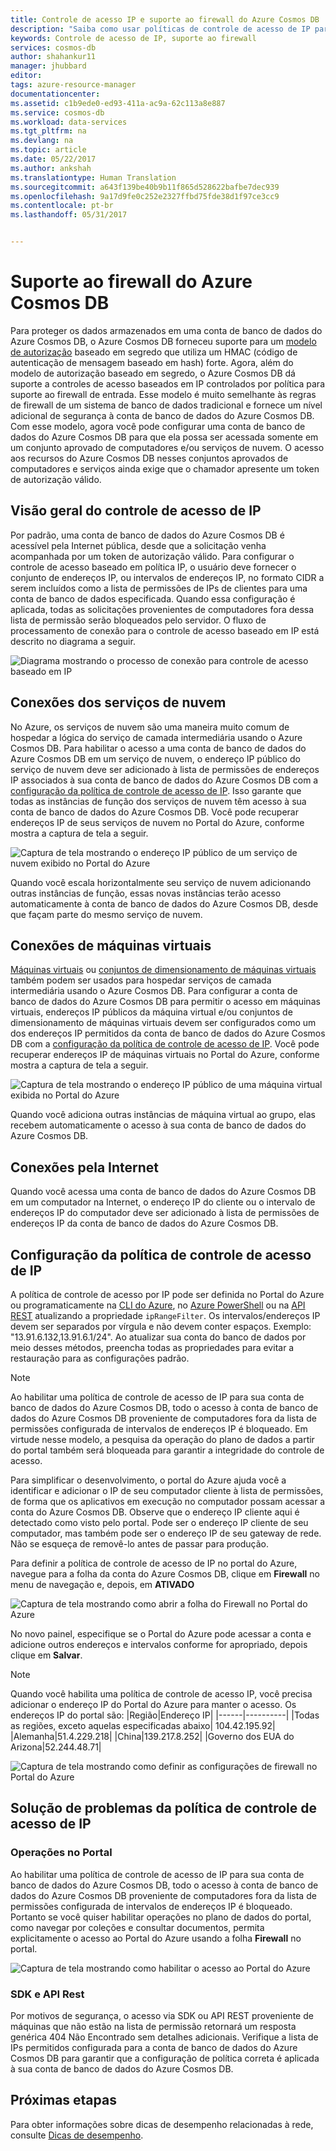```yaml
---
title: Controle de acesso IP e suporte ao firewall do Azure Cosmos DB | Microsoft Docs
description: "Saiba como usar políticas de controle de acesso de IP para suporte ao firewall em contas de banco de dados do Azure Cosmos DB."
keywords: Controle de acesso de IP, suporte ao firewall
services: cosmos-db
author: shahankur11
manager: jhubbard
editor: 
tags: azure-resource-manager
documentationcenter: 
ms.assetid: c1b9ede0-ed93-411a-ac9a-62c113a8e887
ms.service: cosmos-db
ms.workload: data-services
ms.tgt_pltfrm: na
ms.devlang: na
ms.topic: article
ms.date: 05/22/2017
ms.author: ankshah
ms.translationtype: Human Translation
ms.sourcegitcommit: a643f139be40b9b11f865d528622bafbe7dec939
ms.openlocfilehash: 9a17d9fe0c252e2327ffbd75fde38d1f97ce3cc9
ms.contentlocale: pt-br
ms.lasthandoff: 05/31/2017


---
```

# <a name="azure-cosmos-db-firewall-support"></a>Suporte ao firewall do Azure Cosmos DB
Para proteger os dados armazenados em uma conta de banco de dados do Azure Cosmos DB, o Azure Cosmos DB forneceu suporte para um [modelo de autorização](https://msdn.microsoft.com/library/azure/dn783368.aspx) baseado em segredo que utiliza um HMAC (código de autenticação de mensagem baseado em hash) forte. Agora, além do modelo de autorização baseado em segredo, o Azure Cosmos DB dá suporte a controles de acesso baseados em IP controlados por política para suporte ao firewall de entrada. Esse modelo é muito semelhante às regras de firewall de um sistema de banco de dados tradicional e fornece um nível adicional de segurança à conta de banco de dados do Azure Cosmos DB. Com esse modelo, agora você pode configurar uma conta de banco de dados do Azure Cosmos DB para que ela possa ser acessada somente em um conjunto aprovado de computadores e/ou serviços de nuvem. O acesso aos recursos do Azure Cosmos DB nesses conjuntos aprovados de computadores e serviços ainda exige que o chamador apresente um token de autorização válido.

## <a name="ip-access-control-overview"></a>Visão geral do controle de acesso de IP
Por padrão, uma conta de banco de dados do Azure Cosmos DB é acessível pela Internet pública, desde que a solicitação venha acompanhada por um token de autorização válido. Para configurar o controle de acesso baseado em política IP, o usuário deve fornecer o conjunto de endereços IP, ou intervalos de endereços IP, no formato CIDR a serem incluídos como a lista de permissões de IPs de clientes para uma conta de banco de dados especificada. Quando essa configuração é aplicada, todas as solicitações provenientes de computadores fora dessa lista de permissão serão bloqueados pelo servidor.  O fluxo de processamento de conexão para o controle de acesso baseado em IP está descrito no diagrama a seguir.

![Diagrama mostrando o processo de conexão para controle de acesso baseado em IP](./media/firewall-support/firewall-support-flow.png)

## <a name="connections-from-cloud-services"></a>Conexões dos serviços de nuvem
No Azure, os serviços de nuvem são uma maneira muito comum de hospedar a lógica do serviço de camada intermediária usando o Azure Cosmos DB. Para habilitar o acesso a uma conta de banco de dados do Azure Cosmos DB em um serviço de nuvem, o endereço IP público do serviço de nuvem deve ser adicionado à lista de permissões de endereços IP associados à sua conta de banco de dados do Azure Cosmos DB com a [configuração da política de controle de acesso de IP](#configure-ip-policy).  Isso garante que todas as instâncias de função dos serviços de nuvem têm acesso à sua conta de banco de dados do Azure Cosmos DB. Você pode recuperar endereços IP de seus serviços de nuvem no Portal do Azure, conforme mostra a captura de tela a seguir.

![Captura de tela mostrando o endereço IP público de um serviço de nuvem exibido no Portal do Azure](./media/firewall-support/public-ip-addresses.png)

Quando você escala horizontalmente seu serviço de nuvem adicionando outras instâncias de função, essas novas instâncias terão acesso automaticamente à conta de banco de dados do Azure Cosmos DB, desde que façam parte do mesmo serviço de nuvem.

## <a name="connections-from-virtual-machines"></a>Conexões de máquinas virtuais
[Máquinas virtuais](https://azure.microsoft.com/services/virtual-machines/) ou [conjuntos de dimensionamento de máquinas virtuais](../virtual-machine-scale-sets/virtual-machine-scale-sets-overview.md) também podem ser usados para hospedar serviços de camada intermediária usando o Azure Cosmos DB.  Para configurar a conta de banco de dados do Azure Cosmos DB para permitir o acesso em máquinas virtuais, endereços IP públicos da máquina virtual e/ou conjuntos de dimensionamento de máquinas virtuais devem ser configurados como um dos endereços IP permitidos da conta de banco de dados do Azure Cosmos DB com a [configuração da política de controle de acesso de IP](#configure-ip-policy). Você pode recuperar endereços IP de máquinas virtuais no Portal do Azure, conforme mostra a captura de tela a seguir.

![Captura de tela mostrando o endereço IP público de uma máquina virtual exibida no Portal do Azure](./media/firewall-support/public-ip-addresses-dns.png)

Quando você adiciona outras instâncias de máquina virtual ao grupo, elas recebem automaticamente o acesso à sua conta de banco de dados do Azure Cosmos DB.

## <a name="connections-from-the-internet"></a>Conexões pela Internet
Quando você acessa uma conta de banco de dados do Azure Cosmos DB em um computador na Internet, o endereço IP do cliente ou o intervalo de endereços IP do computador deve ser adicionado à lista de permissões de endereços IP da conta de banco de dados do Azure Cosmos DB. 

## <a id="configure-ip-policy"></a> Configuração da política de controle de acesso de IP
A política de controle de acesso por IP pode ser definida no Portal do Azure ou programaticamente na [CLI do Azure](cli-samples.md), no [Azure PowerShell](powershell-samples.md) ou na [API REST](https://msdn.microsoft.com/library/azure/dn781481.aspx) atualizando a propriedade `ipRangeFilter`. Os intervalos/endereços IP devem ser separados por vírgula e não devem conter espaços. Exemplo: "13.91.6.132,13.91.6.1/24". Ao atualizar sua conta do banco de dados por meio desses métodos, preencha todas as propriedades para evitar a restauração para as configurações padrão.

> [!NOTE]
> Ao habilitar uma política de controle de acesso de IP para sua conta de banco de dados do Azure Cosmos DB, todo o acesso à conta de banco de dados do Azure Cosmos DB proveniente de computadores fora da lista de permissões configurada de intervalos de endereços IP é bloqueado. Em virtude nesse modelo, a pesquisa da operação do plano de dados a partir do portal também será bloqueada para garantir a integridade do controle de acesso.

Para simplificar o desenvolvimento, o portal do Azure ajuda você a identificar e adicionar o IP de seu computador cliente à lista de permissões, de forma que os aplicativos em execução no computador possam acessar a conta do Azure Cosmos DB. Observe que o endereço IP cliente aqui é detectado como visto pelo portal. Pode ser o endereço IP cliente de seu computador, mas também pode ser o endereço IP de seu gateway de rede. Não se esqueça de removê-lo antes de passar para produção.

Para definir a política de controle de acesso de IP no portal do Azure, navegue para a folha da conta do Azure Cosmos DB, clique em **Firewall** no menu de navegação e, depois, em **ATIVADO** 

![Captura de tela mostrando como abrir a folha do Firewall no Portal do Azure](./media/firewall-support/azure-portal-firewall.png)

No novo painel, especifique se o Portal do Azure pode acessar a conta e adicione outros endereços e intervalos conforme for apropriado, depois clique em **Salvar**.  

> [!NOTE]
> Quando você habilita uma política de controle de acesso IP, você precisa adicionar o endereço IP do Portal do Azure para manter o acesso. Os endereços IP do portal são:
> |Região|Endereço IP|
> |------|----------|
> |Todas as regiões, exceto aquelas especificadas abaixo| 104.42.195.92|
> |Alemanha|51.4.229.218|
> |China|139.217.8.252|
> |Governo dos EUA do Arizona|52.244.48.71|
>

![Captura de tela mostrando como definir as configurações de firewall no Portal do Azure](./media/firewall-support/azure-portal-firewall-configure.png)

## <a name="troubleshooting-the-ip-access-control-policy"></a>Solução de problemas da política de controle de acesso de IP
### <a name="portal-operations"></a>Operações no Portal
Ao habilitar uma política de controle de acesso de IP para sua conta de banco de dados do Azure Cosmos DB, todo o acesso à conta de banco de dados do Azure Cosmos DB proveniente de computadores fora da lista de permissões configurada de intervalos de endereços IP é bloqueado. Portanto se você quiser habilitar operações no plano de dados do portal, como navegar por coleções e consultar documentos, permita explicitamente o acesso ao Portal do Azure usando a folha **Firewall** no portal. 

![Captura de tela mostrando como habilitar o acesso ao Portal do Azure](./media/firewall-support/azure-portal-access-firewall.png)

### <a name="sdk--rest-api"></a>SDK e API Rest
Por motivos de segurança, o acesso via SDK ou API REST proveniente de máquinas que não estão na lista de permissão retornará um resposta genérica 404 Não Encontrado sem detalhes adicionais. Verifique a lista de IPs permitidos configurada para a conta de banco de dados do Azure Cosmos DB para garantir que a configuração de política correta é aplicada à sua conta de banco de dados do Azure Cosmos DB.

## <a name="next-steps"></a>Próximas etapas
Para obter informações sobre dicas de desempenho relacionadas à rede, consulte [Dicas de desempenho](performance-tips.md).


